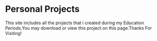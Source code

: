 # Personal Projects
This site includes all the projects that i created during my Education Periods.You may download or view this project on this page.Thanks For Visiting!

